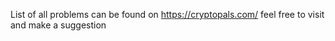 List of all problems can be found on https://cryptopals.com/ feel free to visit and make a suggestion
